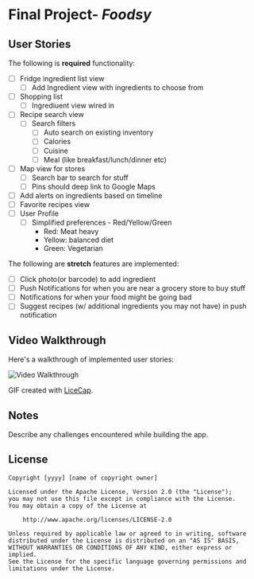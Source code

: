 # Final Project- *Foodsy*

## User Stories

The following is **required** functionality:
- [ ] Fridge ingredient list view
    - [ ] Add Ingredient view with ingredients to choose from
- [ ] Shopping list
    - [ ] Ingrediuent view wired in
- [ ] Recipe search view
    - [ ] Search filters
        - [ ] Auto search on existing inventory
        - [ ] Calories
        - [ ] Cuisine
        - [ ] Meal (like breakfast/lunch/dinner etc)
- [ ] Map view for stores
    - [ ] Search bar to search for stuff
    - [ ] Pins should deep link to Google Maps
- [ ] Add alerts on ingredients based on timeline
- [ ] Favorite recipes view
- [ ] User Profile
    - [ ] Simplified preferences - Red/Yellow/Green
        - Red: Meat heavy
        - Yellow: balanced diet
        - Green: Vegetarian

The following are **stretch** features are implemented:
- [ ] Click photo(or barcode) to add ingredient
- [ ] Push Notifications for when you are near a grocery store to buy stuff
- [ ] Notifications for when your food might be going bad
- [ ] Suggest recipes (w/ additional ingredients you may not have) in push notification

## Video Walkthrough

Here's a walkthrough of implemented user stories:

<img src='http://i.imgur.com/link/to/your/gif/file.gif' title='Video Walkthrough' width='' alt='Video Walkthrough' />

GIF created with [LiceCap](http://www.cockos.com/licecap/).

## Notes

Describe any challenges encountered while building the app.

## License

    Copyright [yyyy] [name of copyright owner]

    Licensed under the Apache License, Version 2.0 (the "License");
    you may not use this file except in compliance with the License.
    You may obtain a copy of the License at

        http://www.apache.org/licenses/LICENSE-2.0

    Unless required by applicable law or agreed to in writing, software
    distributed under the License is distributed on an "AS IS" BASIS,
    WITHOUT WARRANTIES OR CONDITIONS OF ANY KIND, either express or implied.
    See the License for the specific language governing permissions and
    limitations under the License.
